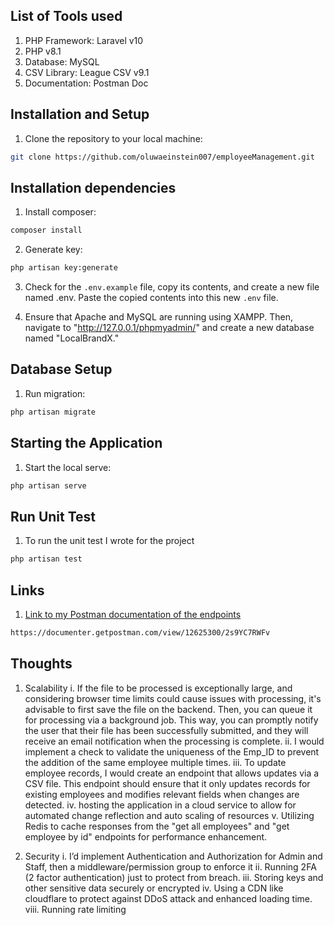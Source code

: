## List of Tools used

1. PHP Framework: Laravel v10
2. PHP v8.1
3. Database: MySQL
4. CSV Library: League CSV v9.1
5. Documentation: Postman Doc

## Installation and Setup

1. Clone the repository to your local machine:

```bash
git clone https://github.com/oluwaeinstein007/employeeManagement.git
```

## Installation dependencies

1. Install composer:

```bash
composer install
```

2. Generate key:

```bash
php artisan key:generate
```

3. Check for the `.env.example` file, copy its contents, and create a new file named .env. Paste the copied contents into this new `.env` file.

4. Ensure that Apache and MySQL are running using XAMPP. Then, navigate to "http://127.0.0.1/phpmyadmin/" and create a new database named "LocalBrandX."

## Database Setup

1. Run migration:

```bash
php artisan migrate
```

## Starting the Application

1. Start the local serve:

```bash
php artisan serve
```

## Run Unit Test

1. To run the unit test I wrote for the project

```bash
php artisan test
```

## Links

1. [Link to my Postman documentation of the endpoints](https://documenter.getpostman.com/view/12625300/2s9YC7RWFv)

```bash
https://documenter.getpostman.com/view/12625300/2s9YC7RWFv
```

## Thoughts

1. Scalability
   i. If the file to be processed is exceptionally large, and considering browser time limits could cause issues with processing, it's advisable to first save the file on the backend. Then, you can queue it for processing via a background job. This way, you can promptly notify the user that their file has been successfully submitted, and they will receive an email notification when the processing is complete.
   ii. I would implement a check to validate the uniqueness of the Emp_ID to prevent the addition of the same employee multiple times.
   iii. To update employee records, I would create an endpoint that allows updates via a CSV file. This endpoint should ensure that it only updates records for existing employees and modifies relevant fields when changes are detected.
   iv. hosting the application in a cloud service to allow for automated change reflection and auto scaling of resources
   v. Utilizing Redis to cache responses from the "get all employees" and "get employee by id" endpoints for performance enhancement.

2. Security
   i. I’d implement Authentication and Authorization for Admin and Staff, then a middleware/permission group to enforce it
   ii. Running 2FA (2 factor authentication) just to protect from breach.
   iii. Storing keys and other sensitive data securely or encrypted
   iv. Using a CDN like cloudflare to protect against DDoS attack and enhanced loading time.
   viii. Running rate limiting
